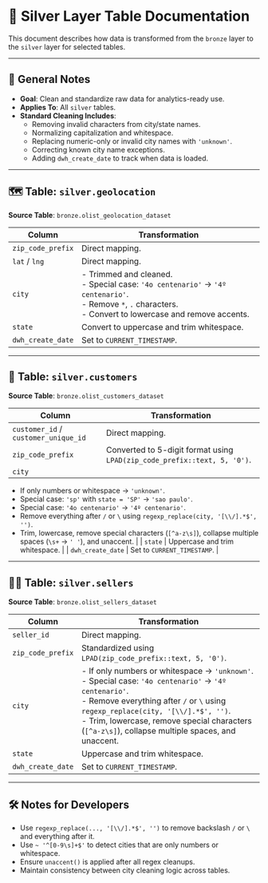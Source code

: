# 📄 Silver Layer Table Documentation

This document describes how data is transformed from the `bronze` layer to the `silver` layer for selected tables.

---

## 🧾 General Notes

- **Goal**: Clean and standardize raw data for analytics-ready use.
- **Applies To**: All `silver` tables.
- **Standard Cleaning Includes**:
  - Removing invalid characters from city/state names.
  - Normalizing capitalization and whitespace.
  - Replacing numeric-only or invalid city names with `'unknown'`.
  - Correcting known city name exceptions.
  - Adding `dwh_create_date` to track when data is loaded.

---

## 🗺️ Table: `silver.geolocation`

**Source Table**: `bronze.olist_geolocation_dataset`

| Column            | Transformation |
|-------------------|----------------|
| `zip_code_prefix` | Direct mapping. |
| `lat` / `lng`     | Direct mapping. |
| `city`            | - Trimmed and cleaned.<br>- Special case: `'4o centenario'` → `'4º centenario'`.<br>- Remove `*`, `.` characters.<br>- Convert to lowercase and remove accents. |
| `state`           | Convert to uppercase and trim whitespace. |
| `dwh_create_date` | Set to `CURRENT_TIMESTAMP`. |

---

## 👤 Table: `silver.customers`

**Source Table**: `bronze.olist_customers_dataset`

| Column             | Transformation |
|--------------------|----------------|
| `customer_id` / `customer_unique_id` | Direct mapping. |
| `zip_code_prefix`  | Converted to 5-digit format using `LPAD(zip_code_prefix::text, 5, '0')`. |
| `city` | 
- If only numbers or whitespace → `'unknown'`.<br>
- Special case: `'sp'` with `state = 'SP'` → `'sao paulo'`.<br>
- Special case: `'4o centenario'` → `'4º centenario'`.<br>
- Remove everything after `/` or `\` using `regexp_replace(city, '[\\/].*$', '')`.<br>
- Trim, lowercase, remove special characters (`[^a-z\s]`), collapse multiple spaces (`\s+` → `' '`), and unaccent. |
| `state`            | Uppercase and trim whitespace. |
| `dwh_create_date`  | Set to `CURRENT_TIMESTAMP`. |

---

## 🧑‍💼 Table: `silver.sellers`

**Source Table**: `bronze.olist_sellers_dataset`

| Column            | Transformation |
|-------------------|----------------|
| `seller_id`       | Direct mapping. |
| `zip_code_prefix` | Standardized using `LPAD(zip_code_prefix::text, 5, '0')`. |
| `city`            | - If only numbers or whitespace → `'unknown'`.<br>- Special case: `'4o centenario'` → `'4º centenario'`.<br>- Remove everything after `/` or `\` using `regexp_replace(city, '[\\/].*$', '')`.<br>- Trim, lowercase, remove special characters (`[^a-z\s]`), collapse multiple spaces, and unaccent. |
| `state`           | Uppercase and trim whitespace. |
| `dwh_create_date` | Set to `CURRENT_TIMESTAMP`. |

---

## 🛠️ Notes for Developers

- Use `regexp_replace(..., '[\\/].*$', '')` to remove backslash `/` or `\` and everything after it.
- Use `~ '^[0-9\s]+$'` to detect cities that are only numbers or whitespace.
- Ensure `unaccent()` is applied after all regex cleanups.
- Maintain consistency between city cleaning logic across tables.
